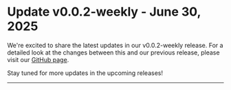 # Update v0.0.2-weekly - June 30, 2025

We're excited to share the latest updates in our v0.0.2-weekly release. For a detailed look at the changes between this and our previous release, please visit our [GitHub page](https://github.com/getjavelin/compare/v0.0.1-weekly...v0.0.2-weekly).

Stay tuned for more updates in the upcoming releases!

---

